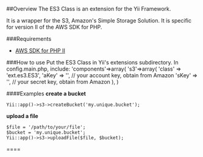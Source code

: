 ##Overview
The ES3 Class is an extension for the Yii Framework.

It is a wrapper for the S3, Amazon's Simple Storage Solution. It is specific for version II of the AWS SDK for PHP.

###Requirements
 - [AWS SDK for PHP II](http://aws.amazon.com/sdkforphp2/)

###How to use
Put the ES3 Class in Yii's extensions subdirectory.
In config.main.php, include:
'components'=>array(
    's3'=>array(
		'class' => 'ext.es3.ES3',
        'aKey' => '', // your account key, obtain from Amazon
        'sKey' => '', // your secret key, obtain from Amazon
    ),
)

####Examples
**create a bucket**  

    Yii::app()->s3->createBucket('my.unique.bucket');
    
    
**upload a file**  

    $file = '/path/to/your/file';
    $bucket = 'my.unique.bucket';
    Yii::app()->s3->uploadFile($file, $bucket);	
====
